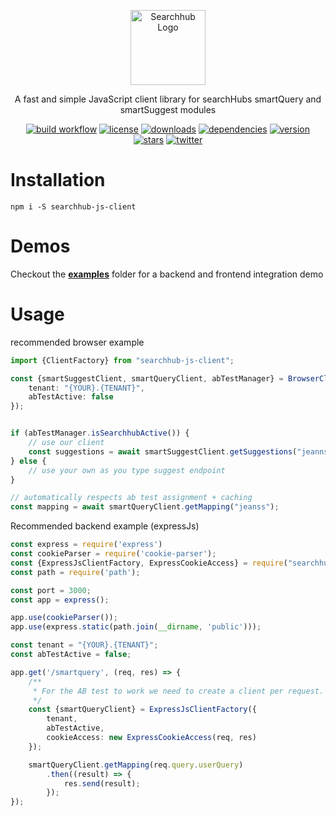 <p align="center">
  <a href="https://www.searchhub.io/" target="blank"><img src="https://avatars.githubusercontent.com/u/29304684?v=4" width="120" alt="Searchhub Logo" /></a>
</p>

<p align="center">A fast and simple JavaScript client library for searchHubs smartQuery and smartSuggest modules</p>

<p align="center">
    <a href="#" target="_blank"><img src="https://img.shields.io/github/actions/workflow/status/CommerceExperts/searchhub-js-client/main.yml" alt="build workflow" /></a>
    <a href="https://github.com/CommerceExperts/searchhub-js-client" target="_blank"><img src="https://img.shields.io/github/license/CommerceExperts/searchhub-js-client" alt="license" /></a>
    <a href="https://www.npmjs.com/package/searchhub-js-client" target="_blank"><img src="https://img.shields.io/npm/dw/searchhub-js-client" alt="downloads" /></a>
    <a href="https://www.npmjs.com/package/searchhub-js-client" target="_blank"><img src="https://img.shields.io/librariesio/release/npm/searchhub-js-client" alt="dependencies" /></a>
    <a href="https://www.npmjs.com/package/searchhub-js-client" target="_blank"><img src="https://img.shields.io/npm/v/searchhub-js-client" alt="version" /></a>
    <a href="https://twitter.com/cxpsearchhub" target="_blank"><img src="https://img.shields.io/github/stars/CommerceExperts/searchhub-js-client?style=social" alt="stars" /></a>
    <a href="https://twitter.com/cxpsearchhub" target="_blank"><img src="https://img.shields.io/twitter/follow/cxpsearchhub?style=social" alt="twitter" /></a>
</p>

# Installation

`npm i -S searchhub-js-client`

# Demos

Checkout the **[examples](https://github.com/CommerceExperts/searchhub-js-client/tree/main/examples)** folder for a backend and frontend integration demo

# Usage

recommended browser example

```typescript
import {ClientFactory} from "searchhub-js-client";

const {smartSuggestClient, smartQueryClient, abTestManager} = BrowserClientFactory({
    tenant: "{YOUR}.{TENANT}",
    abTestActive: false
});


if (abTestManager.isSearchhubActive()) {
    // use our client
    const suggestions = await smartSuggestClient.getSuggestions("jeannss");
} else {
    // use your own as you type suggest endpoint
}

// automatically respects ab test assignment + caching
const mapping = await smartQueryClient.getMapping("jeanss");
```

Recommended backend example (expressJs)

```typescript
const express = require('express')
const cookieParser = require('cookie-parser');
const {ExpressJsClientFactory, ExpressCookieAccess} = require("searchhub-js-client");
const path = require('path');

const port = 3000;
const app = express();

app.use(cookieParser());
app.use(express.static(path.join(__dirname, 'public')));

const tenant = "{YOUR}.{TENANT}";
const abTestActive = false;

app.get('/smartquery', (req, res) => {
    /**
     * For the AB test to work we need to create a client per request.
     */
    const {smartQueryClient} = ExpressJsClientFactory({
        tenant,
        abTestActive,
        cookieAccess: new ExpressCookieAccess(req, res)
    });

    smartQueryClient.getMapping(req.query.userQuery)
        .then((result) => {
            res.send(result);
        });
});
```

